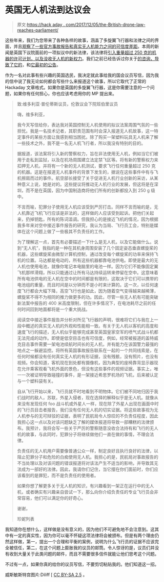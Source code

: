 # 英国无人机法到达议会

> 原文:[https://hack aday . com/2017/12/05/the-British-drone-law-reaches-parliament/](https://hackaday.com/2017/12/05/the-british-drone-law-reaches-parliament/)

这些年来，我们为您带来了各种各样的故事，涵盖了多旋翼飞行器和法律之间的界面，并且[观察了一些官方事故报告和真实无人机能力之间的可信度差距](https://hackaday.com/2016/05/02/debunking-the-drone-versus-plane-hysteria/)。本周的新闻是英国下议院面前的一项拟议中的新法律，该法律将[引入重量超过 250 克的机器的许可计划，以及没收无人机的新权力](http://www.bbc.co.uk/news/uk-42126150)。我们之前已经告诉过你关于[的咨询，导致了它的](https://hackaday.com/2016/12/21/uk-government-to-hold-drone-licensing-consultation/)，和[它最初的公告](https://hackaday.com/2017/07/22/uk-to-register-multirotor-fliers/)。

作为一名对此事有些兴趣的英国选民，我决定就此事给我的国会议员写信，因为我的信中说了我无论如何都会写些什么来报道这个故事，所以它取代了正常的 Hackaday 文章格式。如果你是英国的多旋翼飞行器，这是你需要注意的一个问题，如果你有任何担心，你也应该考虑用你的 MP 提出来。

> 致:维多利亚·普伦蒂斯议员，伦敦议会下院班伯里议员
> 
> 嗨，维多利亚，
> 
> 我今天写信给你，表达我对英国控制无人机使用的拟议法案周围气氛的一些担忧。我是一名技术记者，其职责范围有时会深入报道无人机故事，这一特定事件的某些方面让我感到相当困扰。除了购买一架塑料玩具无人机来了解一些技术之外，我不是一名无人机飞行者，所以我没有特别的目的。
> 
> 据报道，该法案将引入新的警察权力，旨在非法使用无人机，例如当它们被用于走私到监狱，以及在机场周围建立法定禁飞区等。将有新的警察权力来扣押无人机，并将有一个新的无人机测试，要求飞行任何重量超过 250 克的机器。这是在报道无人机事件的背景下发生的，据说在这些事件中有与飞机擦肩而过的事件。航空部长接受了关于促进无人机行业创新的采访，从某种意义上说，她是对的。这些提议将推动无人机行业的发展，但这将是在深圳，而不是在英国，因为中国制造商将他们所有的创新都投入到 250 g 级中。
> 
> 不言而喻，犯罪分子使用无人机应该受到严厉打击。同样不言而喻的是，无人机靠近飞机飞行应该是非法的，这样做的人应该受到起诉。把他们关起来，扔掉钥匙，所有的陈词滥调。但我担心的是接近飞机的情况，因为根据我多年来对空中接近事件报告的研究，我认为当局、飞行员工会，特别是媒体在这个问题上做了一些极其不负责任的工作。
> 
> 为了理解这一点，首先有必要描述一下什么是无人机，以及它能做什么。说到“无人机”，我指的是一种在其机身周围安装了几个固定姿态垂直螺旋桨的机器，这些螺旋桨由微型计算机控制，通过改变每个螺旋桨的功率来保持飞机的位置。马达都是电动的，所有这些机器都靠电池供电。即使是最大的无人机也使用电池，就像你笔记本电脑里的电池一样。因为它们不能像固定翼飞机那样滑翔，所以只能通过让所有马达持续运转来停留在空中。这意味着所有电池供电的无人机在空中的时间都是有限的，这取决于它们可以携带的电池组的重量，而且时间是以分钟而不是小时来计算的。这一次，以任何速度飞行都会大幅下降，高空飞行也是如此，因为随着空气变得越来越稀薄，螺旋桨不得不为相同的推力做更多的功。因此，尽管一些无人机有可能突破新法案中报告的 400 米高度限制，但在许多情况下，在电池耗尽之前的任何时间回到地面都将是一个重大挑战。
> 
> 阅读空中接近事件报告并分析对所见飞行器的声明，很难将它们与我在上一段中概述的真实无人机的外观和性能相一致。有关于无人机以客机的高度和速度飞行的描述，无人机似乎能够完成甚至英国皇家空军的喷气式战斗机都无法完成的动作。即使是低空目击也有可信度，例如，经常被报道的盖特威克目击事件需要一架电池续航时间长的无人机，并有能力在该国警力最强的地点之一躲避监控。将所有英国事故报告联系在一起的一个共同线索是，在任何时候都没有任何真实无人机的有形证据，没有残骸，没有照片，也没有视频。你会知道，客机现在到处都有摄像机，因为典型的座椅靠背显示器现在允许乘客观看飞机外面的景色，但没有这些事件的视频证据。事实上，唯一一次被证明导致碰撞的事件，是一架接近希思罗机场的飞机，后来被认定与一个塑料袋有关。
> 
> 自从飞行开始以来，飞行员就不时地看到不明物体。它们被不同地归因于我们战时的敌人，苏联，外星入侵者，现在选择的解释似乎是无人机。就像从来没有发现任何 foo 战斗机或外星人一样，现在除了外星人出现在画面中时的飞行员目击者报告，我们没有任何无人机的切实证据。将这些故事视为无人机参与的无可辩驳的证据，表明了民航局令人惊叹的不负责任程度，因此我担心这一点以及对该问题缺乏了解的媒体报道将导致一部糟糕的法律颁布。我预计，我将会写一些关于严厉的警察随意没收合法持有和飞行的无人机的故事，与此同时，犯罪分子将继续做他们一直在做的事情，不理会法律。
> 
> 负责任的无人机用户需要像普通公众一样，制定良好且执行良好的法律，以阻止犯罪分子和危险的白痴使用无人机。我担心的是，民航局对事故报告的不当处理以及对该问题的错误报道将对该法产生不适当的影响，并导致其无法成为一部好的法律。因此，我请你们记住，当它摆在你们面前时，你们应该看到的是罪犯，而不是负责任的使用者。
> 
> 如果你想了解更多关于无人机的知识，有兴趣看到一架正在运行中的无人机，或者确实有兴趣亲自尝试一下，那么向你介绍负责任的专业飞行员会非常容易，他们可以满足你的好奇心。
> 
> 谢谢，
> 
> 珍妮列表

我知道你在想什么，这样做是没有意义的，因为他们不可避免地不会注意到。这其中有一定的真实性，因为你可以毫不怀疑这项法律将会被颁布。但是有两个理由仍然这样做，第一，提出一个合理和平衡的案例，说明为什么飞行员的证据不应该完全被信任，第二，在这个问题上膨胀我的议员的邮筒。令人惊讶的是，议员们并没有收到大量关于此类问题的邮件，而且不需要很多信件就能让他们思考这个问题。

不过有一点，如果你真的给你的议员写信，不要剪切粘贴我的。他们知道这一招。

威斯敏斯特宫图片:Diliff [ [CC BY-SA 2.5](https://commons.wikimedia.org/wiki/File:Palace_of_Westminster,_London_-_Feb_2007.jpg?uselang=en-gb) 。